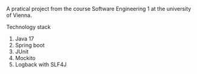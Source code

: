 A pratical project from the course Software Engineering 1 at the university of Vienna. 

Technology stack
1. Java 17
2. Spring boot
3. JUnit
4. Mockito
5. Logback with SLF4J
